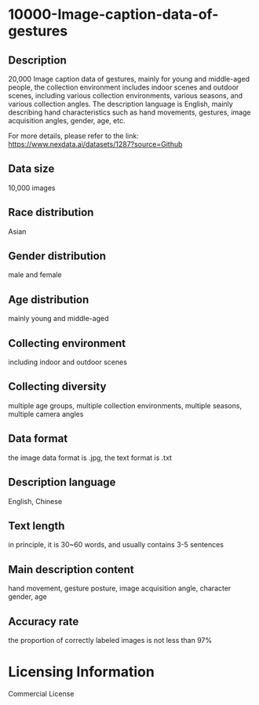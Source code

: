 # 10000-Image-caption-data-of-gestures

## Description
20,000 Image caption data of gestures, mainly for young and middle-aged people, the collection environment includes indoor scenes and outdoor scenes, including various collection environments, various seasons, and various collection angles. The description language is English, mainly describing hand characteristics such as hand movements, gestures, image acquisition angles, gender, age, etc.

For more details, please refer to the link: https://www.nexdata.ai/datasets/1287?source=Github


## Data size
10,000 images
## Race distribution
Asian
## Gender distribution
male and female
## Age distribution
mainly young and middle-aged
## Collecting environment
including indoor and outdoor scenes
## Collecting diversity
multiple age groups, multiple collection environments, multiple seasons, multiple camera angles
## Data format
the image data format is .jpg, the text format is .txt
## Description language
English, Chinese
## Text length
in principle, it is 30~60 words, and usually contains 3-5 sentences
## Main description content
hand movement, gesture posture, image acquisition angle, character gender, age
## Accuracy rate
the proportion of correctly labeled images is not less than 97%
# Licensing Information
Commercial License
